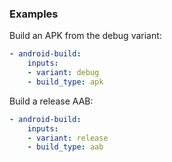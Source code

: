 ### Examples

Build an APK from the debug variant:

```yaml
- android-build:
    inputs:
    - variant: debug
    - build_type: apk
```

Build a release AAB:

```yaml
- android-build:
    inputs:
    - variant: release
    - build_type: aab
```
